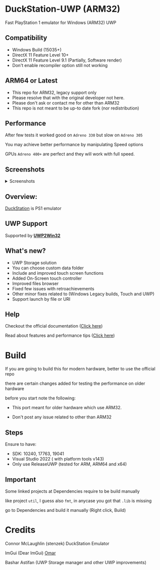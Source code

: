 # DuckStation-UWP (ARM32)
Fast PlayStation 1 emulator for Windows (ARM32) UWP


## Compatibility 
- Windows Build (15035+)
- DirectX 11 Feature Level 10+
- DirectX 11 Feature Level 9.1 (Partially, Software render)
- Don't enable recompiler option still not working

## ARM64 or Latest
- This repo for ARM32, legacy support only
- Please resolve that with the original developer not here.
- Please don't ask or contact me for other than ARM32
- This repo is not meant to be up-to date fork (nor redistribution)


## Performance
After few tests it worked good on `Adreno 330` but slow on `Adreno 305`

You may achieve better performance by manipulating Speed options

GPUs `Adreno 400+` are perfect and they will work with full speed.

## Screenshots
<details>
<summary>Screenshots</summary>
<img src="https://github.com/basharast/DuckStation-UWP-ARM/assets/3244951/2b1b1f81-2d41-45bf-8862-0c010725cab8" width="760"/>
<img src="https://github.com/basharast/DuckStation-UWP-ARM/assets/3244951/5fd26bb4-3a2c-477c-922a-4a0284dd8a7f" width="250"/>
<img src="https://github.com/basharast/DuckStation-UWP-ARM/assets/3244951/8637920b-34e6-4da3-bf1e-0ac4ff687a62" width="250"/>
<img src="https://github.com/basharast/DuckStation-UWP-ARM/assets/3244951/b1e61420-86f9-4816-ba7a-9ac39a404c52" width="250"/>
</details>


## Overview:
[DuckStation](https://github.com/stenzek/duckstation) is PS1 emulator


## UWP Support
Supported by **[UWP2Win32](https://github.com/basharast/UWP2Win32)**


## What's new?

- UWP Storage solution
- You can choose custom data folder
- Include and improved touch screen functions
- Added On-Screen touch controller
- Improved files browser
- Fixed few issues with retroachievements
- Other minor fixes related to (Windows Legacy builds, Touch and UWP)
- Support launch by file or URI


## Help

Checkout the official documentation ([Click here](https://github.com/stenzek/duckstation/wiki))

Read about features and performance tips ([Click here](https://github.com/basharast/DuckStation-UWP-ARM/wiki))


# Build 

If you are going to build this for modern hardware, better to use the official repo

there are certain changes added for testing the performance on older hardware

before you start note the following:

- This port meant for older hardware which use ARM32.

- Don't post any issue related to other than ARM32

## Steps

Ensure to have:
- SDK: 10240, 17763, 19041
- Visual Studio 2022 ( with platform tools v143)
- Only use ReleaseUWP (tested for ARM, ARM64 and x64)

## Important

Some linked projects at Dependencies require to be build manually

like project `util`, I guess also `fmt`, in anycase you got that `.lib` is missing

go to Dependencies and build it manually (Right click, Build)


# Credits

Connor McLaughlin (stenzek) DuckStation Emulator

ImGui (Dear ImGui) [Omar](https://github.com/ocornut/imgui)

Bashar Astifan (UWP Storage manager and other UWP improvements)
